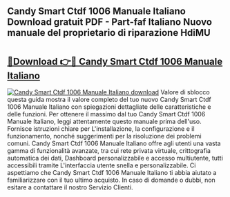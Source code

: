 ## Candy Smart Ctdf 1006 Manuale Italiano Download gratuit PDF - Part-faf Italiano Nuovo manuale del proprietario di riparazione HdiMU

# <h2><a href="http://dfcn42.blite.top/?on=Candy+Smart+Ctdf+1006+Manuale+Italiano">🔗Download 👉🔴 Candy Smart Ctdf 1006 Manuale Italiano</a></h2>

[![Candy Smart Ctdf 1006 Manuale Italiano download](https://i.imgur.com/lujVjoI.png)](http://dfcn42.blite.top/?on=Candy+Smart+Ctdf+1006+Manuale+Italiano)
Valore di sblocco questa guida mostra il valore completo del tuo nuovo Candy Smart Ctdf 1006 Manuale Italiano con spiegazioni dettagliate delle caratteristiche e delle funzioni. Per ottenere il massimo dal tuo Candy Smart Ctdf 1006 Manuale Italiano, leggi attentamente questo manuale prima dell'uso. Fornisce istruzioni chiare per L'installazione, la configurazione e il funzionamento, nonché suggerimenti per la risoluzione dei problemi comuni. Candy Smart Ctdf 1006 Manuale Italiano offre agli utenti una vasta gamma di funzionalità avanzate, tra cui rete privata virtuale, crittografia automatica dei dati, Dashboard personalizzabile e accesso multiutente, tutti accessibili tramite L'interfaccia utente snella e personalizzabile. Ci aspettiamo che Candy Smart Ctdf 1006 Manuale Italiano ti abbia aiutato a familiarizzare con il tuo ultimo acquisto. In caso di domande o dubbi, non esitare a contattare il nostro Servizio Clienti.
